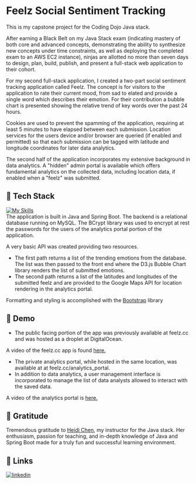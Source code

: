
# Feelz Social Sentiment Tracking

This is my capstone project for the Coding Dojo Java stack. 

After earning a Black Belt on my Java Stack exam (indicating mastery of both core and advanced concepts, demonstrating the ability to synthesize new concepts under time constraints, as well as deploying the completed exam to an AWS EC2 instance), ninjas are allotted no more than seven days to design, plan, build, publish, and present a full-stack web application to their cohort.

For my second full-stack application, I created a two-part social sentiment tracking application called Feelz. The concept is for visitors to the application to rate their current mood, from sad to elated and provide a single word which describes their emotion. For their contribution a bubble chart is presented showing the relative trend of key words over the past 24 hours.

Cookies are used to prevent the spamming of the application, requiring at least 5 minutes to have elapsed between each submission. Location services for the users device and/or browser are queried (if enabled and permitted) so that each submission can be tagged with latitude and longitude coordinates for later data analytics.

The second half of the application incorporates my extensive background in data analytics. A "hidden" admin portal is available which offers fundamental analytics on the collected data, including location data, if enabled when a "feelz" was submitted.

## 👾 Tech Stack
[![My Skills](https://skillicons.dev/icons?i=java,spring,mysql,js,jquery,html,css,bootstrap)](https://skillicons.dev)  
The application is built in Java and Spring Boot. The backend is a relational database running on MySQL. The BCrypt library was used to encrypt at rest the passwords for the users of the analytics portal portion of the application.

A very basic API was created providing two resources.
* The first path returns a list of the trending emotions from the database. The list was then passed to the front end where the D3.js Bubble Chart library renders the list of submitted emotions.  
* The second path returns a list of the latitudes and longitudes of the submitted feelz and are provided to the Google Maps API for location rendering in the analytics portal.

Formatting and styling is accomplished with the [Bootstrap](https://getbootstrap.com/) library

## 🍿 Demo
* The public facing portion of the app was previously available at feelz.cc and was hosted as a droplet at DigitalOcean.  

A video of the feelz.cc app is found [here.](https://youtu.be/h05iwgrIGwI)  

* The private analytics portal, while hosted in the same location, was available at at feelz.cc/analytics_portal.  
* In addition to data analytics, a user management interface is incorporated to manage the list of data analysts allowed to interact with the saved data.  

A video of the analytics portal is [here.](https://youtu.be/Rb318j61OX8)

## 🙏 Gratitude
Tremendous gratitude to [Heidi Chen](https://www.linkedin.com/in/heidi115/), my instructor for the Java stack. Her enthusiasm, passion for teaching, and in-depth knowledge of Java and Spring Boot made for a truly fun and successful learning environment. 

## 🔗 Links
[![linkedin](https://img.shields.io/badge/linkedin-0A66C2?style=for-the-badge&logo=linkedin&logoColor=white)](https://www.linkedin.com/in/brianjlucius)




